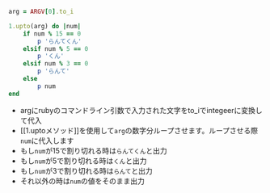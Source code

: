 

```ruby
arg = ARGV[0].to_i

1.upto(arg) do |num|
	if num % 15 == 0
		p 'らんてくん'
	elsif num % 5 == 0
		p 'くん'
	elsif num % 3 == 0
		p 'らんて'
	else
		p num
end
```

- argにrubyのコマンドライン引数で入力された文字をto_iでintegeerに変換して代入
- [[1.uptoメソッド]]を使用して`arg`の数字分ループさせます。ループさせる際`num`に代入します
- もし`num`が15で割り切れる時は`らんてくん`と出力
- もし`num`が5で割り切れる時は`くん`と出力
- もし`num`が3で割り切れる時は`らんて`と出力
- それ以外の時は`num`の値をそのまま出力
